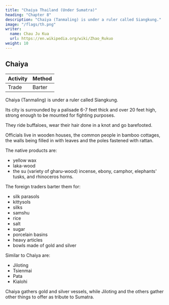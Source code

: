 ```yaml
---
title: "Chaiya Thailand (Under Sumatra)"
heading: "Chapter 8"
description: "Chaiya (Tanmaling) is under a ruler called Siangkung."
image: "/flags/th.png"
writer:
  name: Chau Ju Kua
  url: https://en.wikipedia.org/wiki/Zhao_Rukuo
weight: 10
---
```



## Chaiya


Activity | Method 
--- | ---
Trade | Barter


Chaiya (Tanmaling) is under a ruler called Siangkung. 

Its city is surrounded by a palisade 6-7 feet thick and over 20 feet high, strong enough to be mounted for fighting purposes. 

They ride buffaloes, wear their hair done in a knot and go barefooted.

Officials live in wooden houses, the common people in bamboo cottages, the walls being filled in with leaves and the poles fastened with rattan.

The native products are:
- yellow wax
- laka-wood
- the su (variety of gharu-wood) incense, ebony, camphor, elephants' tusks, and rhinoceros horns.

The foreign traders barter them for:
- silk parasols
- kittysols
- silks
- samshu
- rice
- salt
- sugar
- porcelain basins
- heavy articles
- bowls made of gold and silver

Similar to Chaiya are:
- Jiloting
- Tsienmai
- Pata
- Kialohi

Chaiya gathers gold and silver vessels, while Jiloting and the others gather other things to offer as tribute to Sumatra.

<!-- Notes.
1)
Takakusu
(Record of the Buddhist Eeligion, XLIII— XLV) thought he saw in this
of de Barros' list of Sumatran kingdoms. Schlegel(T'oung-pao,2d sex.
name the TanaMalayu
30
also in Sumatra. Pelliot, B. E. F. E. 0. IV, 328, while not trying to locate this
important affluent of the Pahang river called
district, calls attention to the fact that there is an
Gerini, J. K. A. S., 1905, 498 identifies our Tan-ma-ling with Temiling or
II, 130)
looked for
it
the Tembeling.
Tembeling, the name of a cape and a hill near the mouth of the Kwantan river in Pahang, on
it (Tan-ma-ling) is the old designation
the E. coast of the Malay Peninsula. «Probably, he says,
with Tembeling or Tembelang,
confounded
not
be
should
and
district,
Kwantan
35 borne by the present
5*68
i,9
LENGKASUKA.
on one of tlie tributaries of tlie Pahang Rivera. As our author
a land-route existed between Tan-ma-ling and Ling-ya-ssi-iia, which
we have good reason to believe was about Kedah on the "W. coast of the Peninsula, it seems
safe to conclude that Tan-ma-ling cannot have been very far from where Gerini has located it.
name
the
of an island district
states (infra Ch.
This
2)
IX § 1) that
may possibly be paraphrased «he
addressed by a
is
of Siang-kung or 'Minister of State' with us in Chinaa.
to
have been that of Mantri, which
of princelets of Sumatra. See
3)
Shen-si;
JVs
A
district of
was
it
Crawfurd
Marsden,
title which
title generally used appears
native
(op. cit. Ill, 34) says is
Malay governments. There
of the nobility in
first class
The
is also
the
is
the equivalent
the denomination of the
of Pangeran,
title
5
which is that
Hist. Sumatra, 173.
Ho-ch'i existed during the Sui dynasty (589—618) in the province of 10
identical with the present Huang-hi6n. See
1776. According to the local
Gazetteer
Playfair,
and Towns of China,
Cities
(see Tu-shu-tsi-ch'5ng,
6.
Ch. 1416,s) silk was
produced in abundance in this district. Perhaps sericulture was continued in it down to the days
of which our author wrote, or perhaps some silk stuff still bore in the trade the name of this
once famous
15
silk.
mentioned in the preceding chapter and in
4) All of these dependencies of San-fo-ts'i are
Note
16, p.
65—66. By «same' kiudn the author probably means that the people of these various
were of the same race and that their
districts
habits, natural products, etc.,
were
similar.
 -->

